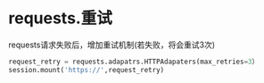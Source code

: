 # requests.重试

requests请求失败后，增加重试机制(若失败，将会重试3次)

```py
request_retry = requests.adapatrs.HTTPAdapaters(max_retries=3）
session.mount('https://',request_retry)
```

